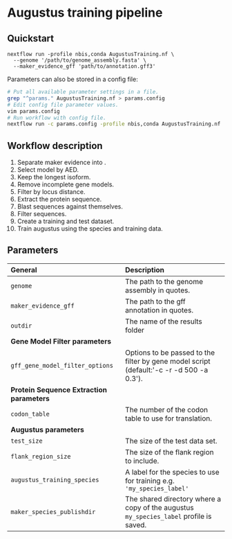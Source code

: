 # Augustus training pipeline

## Quickstart

```
nextflow run -profile nbis,conda AugustusTraining.nf \
  --genome '/path/to/genome_assembly.fasta' \
  --maker_evidence_gff 'path/to/annotation.gff3'
```

Parameters can also be stored in a config file:
```bash
# Put all available parameter settings in a file.
grep "^params." AugustusTraining.nf > params.config
# Edit config file parameter values.
vim params.config
# Run workflow with config file.
nextflow run -c params.config -profile nbis,conda AugustusTraining.nf
```

## Workflow description

1. Separate maker evidence into .
2. Select model by AED.
3. Keep the longest isoform.
4. Remove incomplete gene models.
5. Filter by locus distance.
6. Extract the protein sequence.
7. Blast sequences against themselves.
8. Filter sequences.
9. Create a training and test dataset.
10. Train augustus using the species and training data.

## Parameters

| **General** | Description |
| :------- | :--- |
| `genome` | The path to the genome assembly in quotes. |
| `maker_evidence_gff` | The path to the gff annotation in quotes. |
| `outdir` | The name of the results folder |
| **Gene Model Filter parameters** | |
| `gff_gene_model_filter_options` | Options to be passed to the filter by gene model script (default:'-c -r -d 500 -a 0.3'). |
| **Protein Sequence Extraction parameters** | |
| `codon_table` | The number of the codon table to use for translation. |
| **Augustus parameters** | |
| `test_size` | The size of the test data set. |
| `flank_region_size` | The size of the flank region to include. |
| `augustus_training_species` | A label for the species to use for training e.g. `'my_species_label'` |
| `maker_species_publishdir` | The shared directory where a copy of the augustus `my_species_label` profile is saved. |
